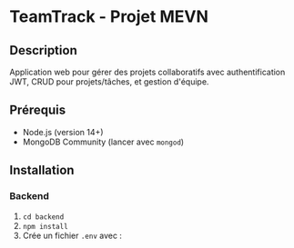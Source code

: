 # TeamTrack - Projet MEVN

## Description
Application web pour gérer des projets collaboratifs avec authentification JWT, CRUD pour projets/tâches, et gestion d'équipe.

## Prérequis
- Node.js (version 14+)
- MongoDB Community (lancer avec `mongod`)

## Installation
### Backend
1. `cd backend`
2. `npm install`
3. Crée un fichier `.env` avec :
